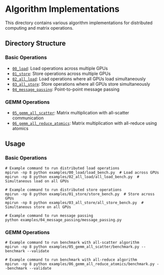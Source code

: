 # Algorithm Implementations

This directory contains various algorithm implementations for distributed computing and matrix operations.

## Directory Structure

### Basic Operations
- [`00_load`](../examples/00_load): Load operations across multiple GPUs
- [`01_store`](../examples/01_store): Store operations across multiple GPUs
- [`02_all_load`](../examples/02_all_load): Load operations where all GPUs load simultaneously
- [`03_all_store`](../examples/03_all_store): Store operations where all GPUs store simultaneously
- [`04_message_passing`](../examples/04_message_passing): Point-to-point message passing

### GEMM Operations
- [`05_gemm_all_scatter`](../examples/05_gemm_all_scatter): Matrix multiplication with all-scatter communication
- [`06_gemm_all_reduce_atomics`](../examples/06_gemm_all_reduce_atomics): Matrix multiplication with all-reduce using atomics

## Usage

### Basic Operations
```terminal
# Example command to run distributed load operations
mpirun -np 8 python examples/00_load/load_bench.py  # Load across GPUs
mpirun -np 8 python examples/02_all_load/all_load_bench.py  # Simultaneous load on all GPUs

# Example command to run distributed store operations
mpirun -np 8 python examples/01_store/store_bench.py  # Store across GPUs
mpirun -np 8 python examples/03_all_store/all_store_bench.py  # Simultaneous store on all GPUs

# Example command to run message passing
python examples/04_message_passing/message_passing.py
```

### GEMM Operations
```terminal
# Example command to run benchmark with all-scatter algorithm
mpirun -np 8 python examples/05_gemm_all_scatter/benchmark.py --benchmark --validate

# Example command to run benchmark with all-reduce algorithm
mpirun -np 8 python examples/06_gemm_all_reduce_atomics/benchmark.py --benchmark --validate
```
